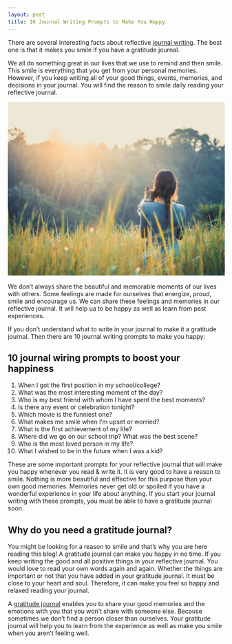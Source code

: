 ```yaml
---
layout: post
title: 10 Journal Writing Prompts to Make You Happy
---
```


<p>There are several interesting facts about reflective <a href="https://www.goodnightjournal.com" title="Journal Writing">journal writing</a>. The best one is that it makes you smile if you have a gratitude journal.</p>

<p>We all do something great in our lives that we use to remind and then smile. This smile is everything that you get from your personal memories. However, if you keep writing all of your good things, events, memories, and decisions in your journal. You will find the reason to smile daily reading your reflective journal.</p>

![10 Journal Writing Prompts to Make You Happy](/images/post/10-journal-writing-prompts-to-make-you-happy.jpg)

<p>We don’t always share the beautiful and memorable moments of our lives with others. Some feelings are made for ourselves that energize, proud, smile and encourage us. We can share these feelings and memories in our reflective journal. It will help ua to be happy as well as learn from past experiences.</p>

<p>If you don’t understand what to write in your journal to make it a gratitude journal. Then there are 10 journal writing prompts to make you happy:</p>

<h2>10 journal wiring prompts to boost your happiness</h2>
<ol>
  <li>When I got the first position in my school/college?</li>
  <li>What was the most interesting moment of the day?</li>
  <li>Who is my best friend with whom I have spent the best moments?</li>
  <li>Is there any event or celebration tonight?</li>
  <li>Which movie is the funniest one?</li>
  <li>What makes me smile when I’m upset or worried?</li>
  <li>What is the first achievement of my life?</li>
  <li>Where did we go on our school trip? What was the best scene?</li>
  <li>Who is the most loved person in my life?</li>
  <li>What I wished to be in the future when I was a kid?</li>
</ol>

<p>These are some important prompts for your reflective journal that will make you happy whenever you read & write it. It is very good to have a reason to smile. Nothing is more beautiful and effective for this purpose than your own good memories. Memories never get old or spoiled if you have a wonderful experience in your life about anything. If you start your journal writing with these prompts, you must be able to have a gratitude journal soon.</p>

<h2>Why do you need a gratitude journal?</h2>
<p>You might be looking for a reason to smile and that’s why you are here reading this blog! A gratitude journal can make you happy in no time. If you keep writing the good and all positive things in your reflective journal. You would love to read your own words again and again. Whether the things are important or not that you have added in your gratitude journal. It must be close to your heart and soul. Therefore, it can make you feel so happy and relaxed reading your journal.</p>

<p>A <a href="https://www.goodnightjournal.com/online-journal/gratitude-journal" title="Gratitude Journal">gratitude journal</a> enables you to share your good memories and the emotions with you that you won’t share with someone else. Because sometimes we don’t find a person closer than ourselves. Your gratitude journal will help you to learn from the experience as well as make you smile when you aren’t feeling well.</p>
